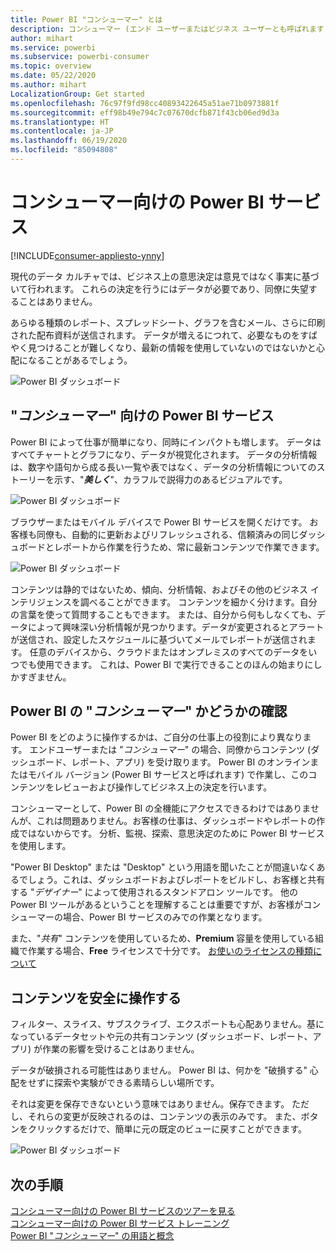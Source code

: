 ```yaml
---
title: Power BI "コンシューマー" とは
description: コンシューマー (エンド ユーザーまたはビジネス ユーザーとも呼ばれます) 向けの Power BI の概要。
author: mihart
ms.service: powerbi
ms.subservice: powerbi-consumer
ms.topic: overview
ms.date: 05/22/2020
ms.author: mihart
LocalizationGroup: Get started
ms.openlocfilehash: 76c97f9fd98cc40893422645a51ae71b0973881f
ms.sourcegitcommit: eff98b49e794c7c07670dcfb871f43cb06ed9d3a
ms.translationtype: HT
ms.contentlocale: ja-JP
ms.lasthandoff: 06/19/2020
ms.locfileid: "85094808"
---
```

# <a name="the-power-bi-service-for-consumers"></a>コンシューマー向けの Power BI サービス

[!INCLUDE[consumer-appliesto-ynny](../includes/consumer-appliesto-ynny.md)]

現代のデータ カルチャでは、ビジネス上の意思決定は意見ではなく事実に基づいて行われます。 これらの決定を行うにはデータが必要であり、同僚に失望することはありません。     
 
あらゆる種類のレポート、スプレッドシート、グラフを含むメール、さらに印刷された配布資料が送信されます。 データが増えるにつれて、必要なものをすばやく見つけることが難しくなり、最新の情報を使用していないのではないかと心配になることがあるでしょう。  
 
![Power BI ダッシュボード](media/end-user-consumer/power-bi-consumer-pipes.png)

## <a name="the-power-bi-service-for-consumers"></a>"*コンシューマー*" 向けの Power BI サービス

Power BI によって仕事が簡単になり、同時にインパクトも増します。 データはすべてチャートとグラフになり、データが視覚化されます。 データの分析情報は、数字や語句から成る長い一覧や表ではなく、データの分析情報についてのストーリーを示す、"***美しく***"、カラフルで説得力のあるビジュアルです。 

![Power BI ダッシュボード](media/end-user-consumer/power-bi-consumer-examples.png)
 
ブラウザーまたはモバイル デバイスで Power BI サービスを開くだけです。 お客様も同僚も、自動的に更新およびリフレッシュされる、信頼済みの同じダッシュボードとレポートから作業を行うため、常に最新コンテンツで作業できます。   

![Power BI ダッシュボード](media/end-user-consumer/power-bi-funnel.png)

コンテンツは静的ではないため、傾向、分析情報、およびその他のビジネス インテリジェンスを調べることができます。 コンテンツを細かく分けます。自分の言葉を使って質問することもできます。 または、自分から何もしなくても、データによって興味深い分析情報が見つかります。データが変更されるとアラートが送信され、設定したスケジュールに基づいてメールでレポートが送信されます。 任意のデバイスから、クラウドまたはオンプレミスのすべてのデータをいつでも使用できます。 これは、Power BI で実行できることのほんの始まりにしかすぎません。 

## <a name="am-i-a-power-bi-consumer"></a>Power BI の "*コンシューマー*" かどうかの確認

Power BI をどのように操作するかは、ご自分の仕事上の役割により異なります。 エンドユーザーまたは "*コンシューマー*" の場合、同僚からコンテンツ (ダッシュボード、レポート、アプリ) を受け取ります。 Power BI のオンラインまたはモバイル バージョン (Power BI サービスと呼ばれます) で作業し、このコンテンツをレビューおよび操作してビジネス上の決定を行います。 
   
コンシューマーとして、Power BI の全機能にアクセスできるわけではありませんが、これは問題ありません。お客様の仕事は、ダッシュボードやレポートの作成ではないからです。 分析、監視、探索、意思決定のために Power BI サービスを使用します。 

"Power BI Desktop" または "Desktop" という用語を聞いたことが間違いなくあるでしょう。これは、ダッシュボードおよびレポートをビルドし、お客様と共有する "*デザイナー*" によって使用されるスタンドアロン ツールです。  他の Power BI ツールがあるということを理解することは重要ですが、お客様がコンシューマーの場合、Power BI サービスのみでの作業となります。 

また、"*共有*" コンテンツを使用しているため、**Premium** 容量を使用している組織で作業する場合、**Free** ライセンスで十分です。 [お使いのライセンスの種類について](end-user-license.md)


## <a name="safely-interact-with-content"></a>コンテンツを安全に操作する 
フィルター、スライス、サブスクライブ、エクスポートも心配ありません。基になっているデータセットや元の共有コンテンツ (ダッシュボード、レポート、アプリ) が作業の影響を受けることはありません。  

データが破損される可能性はありません。  Power BI は、何かを "破損する" 心配をせずに探索や実験ができる素晴らしい場所です。  
 
それは変更を保存できないという意味ではありません。保存できます。 ただし、それらの変更が反映されるのは、コンテンツの表示のみです。 また、ボタンをクリックするだけで、簡単に元の既定のビューに戻すことができます。  

![Power BI ダッシュボード](media/end-user-consumer/power-bi-reset.png)


## <a name="next-steps"></a>次の手順

[コンシューマー向けの Power BI サービスのツアーを見る](end-user-reading-view.md)    
[コンシューマー向けの Power BI サービス トレーニング](https://docs.microsoft.com/learn/paths/consume-data-with-power-bi/)    
[Power BI "*コンシューマー*" の用語と概念](end-user-basic-concepts.md)    

